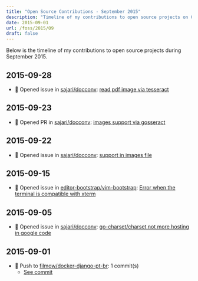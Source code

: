 ```yaml
---
title: "Open Source Contributions - September 2015"
description: "Timeline of my contributions to open source projects on GitHub during September 2015."
date: 2015-09-01
url: /foss/2015/09
draft: false
---
```


Below is the timeline of my contributions to open source projects during September 2015.

## 2015-09-28

- 🐛 Opened issue in [sajari/docconv](https://github.com/sajari/docconv): [read pdf image via tesseract](https://github.com/sajari/docconv/issues/18)

## 2015-09-23

- 🔀 Opened PR in [sajari/docconv](https://github.com/sajari/docconv): [images support via gosseract](https://github.com/sajari/docconv/pull/16)

## 2015-09-22

- 🐛 Opened issue in [sajari/docconv](https://github.com/sajari/docconv): [support in images file](https://github.com/sajari/docconv/issues/14)

## 2015-09-15

- 🐛 Opened issue in [editor-bootstrap/vim-bootstrap](https://github.com/editor-bootstrap/vim-bootstrap): [Error when the terminal is compatible with xterm](https://github.com/editor-bootstrap/vim-bootstrap/issues/150)

## 2015-09-05

- 🐛 Opened issue in [sajari/docconv](https://github.com/sajari/docconv): [go-charset/charset not more hosting in google code](https://github.com/sajari/docconv/issues/13)

## 2015-09-01

- 🔨 Push to [filmow/docker-django-pt-br](https://github.com/filmow/docker-django-pt-br): 1 commit(s)
  - [See commit](https://github.com/filmow/docker-django-pt-br/commits/main/?author=avelino&since=2015-09-01&until=2015-09-01)

